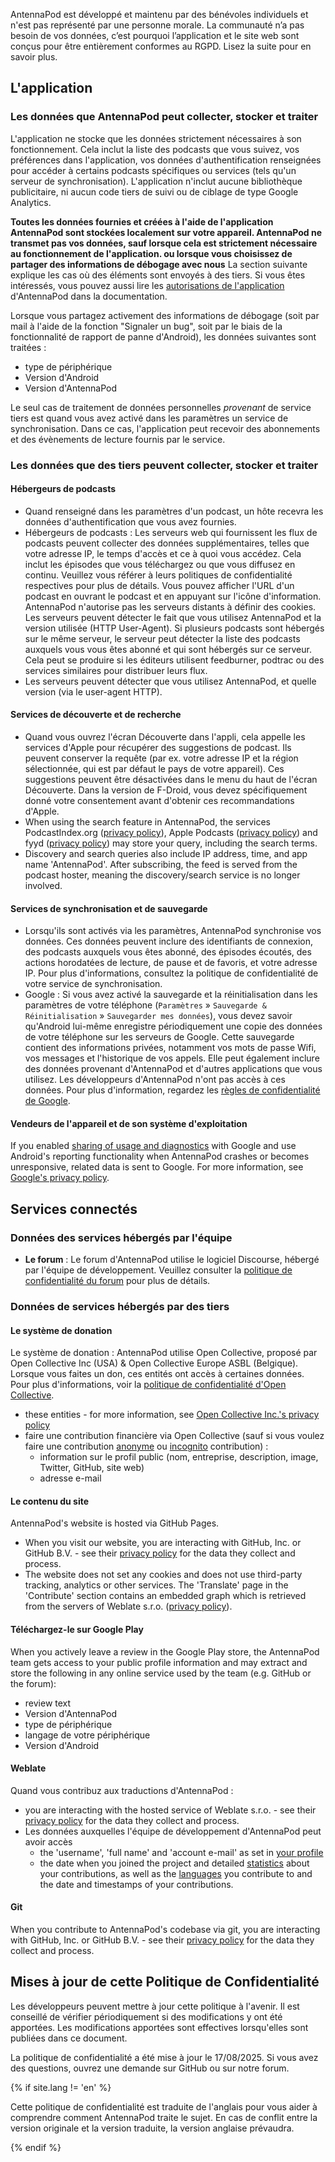 AntennaPod est développé et maintenu par des bénévoles individuels et n'est pas représenté par une personne morale. La communauté n’a pas besoin de vos données, c’est pourquoi l’application et le site web sont conçus pour être entièrement conformes au RGPD. Lisez la suite pour en savoir plus.

## L'application

### Les données que AntennaPod peut collecter, stocker et traiter

L'application ne stocke que les données strictement nécessaires à son fonctionnement. Cela inclut la liste des podcasts que vous suivez, vos préférences dans l'application, vos données d'authentification renseignées pour accéder à certains podcasts spécifiques ou services (tels qu'un serveur de synchronisation). L'application n'inclut aucune bibliothèque publicitaire, ni aucun code tiers de suivi ou de ciblage de type Google Analytics.

**Toutes les données fournies et créées à l'aide de l'application AntennaPod sont stockées localement sur votre appareil. AntennaPod ne transmet pas vos données, sauf lorsque cela est strictement nécessaire au fonctionnement de l'application. ou lorsque vous choisissez de partager des informations de débogage avec nous** La section suivante explique les cas où des éléments sont envoyés à des tiers. Si vous êtes intéressés, vous pouvez aussi lire les [autorisations de l'application](documentation/general/app-permissions) d'AntennaPod dans la documentation.

Lorsque vous partagez activement des informations de débogage (soit par mail à l'aide de la fonction "Signaler un bug", soit par le biais de la fonctionnalité de rapport de panne d'Android), les données suivantes sont traitées :

- type de périphérique
- Version d'Android
- Version d'AntennaPod

Le seul cas de traitement de données personnelles *provenant* de service tiers est quand vous avez activé dans les paramètres un service de synchronisation. Dans ce cas, l'application peut recevoir des abonnements et des évènements de lecture fournis par le service.

### Les données que des tiers peuvent collecter, stocker et traiter

#### Hébergeurs de podcasts

- Quand renseigné dans les paramètres d'un podcast, un hôte recevra les données d'authentification que vous avez fournies.
- Hébergeurs de podcasts : Les serveurs web qui fournissent les flux de podcasts peuvent collecter des données supplémentaires, telles que votre adresse IP, le temps d'accès et ce à quoi vous accédez. Cela inclut les épisodes que vous téléchargez ou que vous diffusez en continu. Veuillez vous référer à leurs politiques de confidentialité respectives pour plus de détails. Vous pouvez afficher l'URL d'un podcast en ouvrant le podcast et en appuyant sur l'icône d'information. AntennaPod n'autorise pas les serveurs distants à définir des cookies. Les serveurs peuvent détecter le fait que vous utilisez AntennaPod et la version utilisée (HTTP User-Agent). Si plusieurs podcasts sont hébergés sur le même serveur, le serveur peut détecter la liste des podcasts auxquels vous vous êtes abonné et qui sont hébergés sur ce serveur. Cela peut se produire si les éditeurs utilisent feedburner, podtrac ou des services similaires pour distribuer leurs flux.
- Les serveurs peuvent détecter que vous utilisez AntennaPod, et quelle version (via le user-agent HTTP).

#### Services de découverte et de recherche

- Quand vous ouvrez l'écran Découverte dans l'appli, cela appelle les services d'Apple pour récupérer des suggestions de podcast. Ils peuvent conserver la requête (par ex. votre adresse IP et la région sélectionnée, qui est par défaut le pays de votre appareil). Ces suggestions peuvent être désactivées dans le menu du haut de l'écran Découverte. Dans la version de F-Droid, vous devez spécifiquement donné votre consentement avant d'obtenir ces recommandations d'Apple.
- When using the search feature in AntennaPod, the services PodcastIndex.org ([privacy policy](https://github.com/Podcastindex-org/legal/blob/main/PrivacyPolicy.md)), Apple Podcasts ([privacy policy](https://www.apple.com/legal/privacy/en-ww/)) and fyyd ([privacy policy](https://fyyd.de/privacy)) may store your query, including the search terms.
- Discovery and search queries also include IP address, time, and app name 'AntennaPod'. After subscribing, the feed is served from the podcast hoster, meaning the discovery/search service is no longer involved.

#### Services de synchronisation et de sauvegarde

- Lorsqu'ils sont activés via les paramètres, AntennaPod synchronise vos données. Ces données peuvent inclure des identifiants de connexion, des podcasts auxquels vous êtes abonné, des épisodes écoutés, des actions horodatées de lecture, de pause et de favoris, et votre adresse IP. Pour plus d'informations, consultez la politique de confidentialité de votre service de synchronisation.
- Google : Si vous avez activé la sauvegarde et la réinitialisation dans les paramètres de votre téléphone (`Paramètres` » `Sauvegarde & Réinitialisation` » `Sauvegarder mes données`), vous devez savoir qu'Android lui-même enregistre périodiquement une copie des données de votre téléphone sur les serveurs de Google. Cette sauvegarde contient des informations privées, notamment vos mots de passe Wifi, vos messages et l'historique de vos appels. Elle peut également inclure des données provenant d'AntennaPod et d'autres applications que vous utilisez. Les développeurs d'AntennaPod n'ont pas accès à ces données. Pour plus d'information, regardez les [règles de confidentialité de Google](https://policies.google.com).

#### Vendeurs de l'appareil et de son système d'exploitation

If you enabled [sharing of usage and diagnostics](https://support.google.com/accounts/answer/6078260) with Google and use Android's reporting functionality when AntennaPod crashes or becomes unresponsive, related data is sent to Google. For more information, see [Google's privacy policy](https://policies.google.com).

## Services connectés

### Données des services hébergés par l'équipe

- **Le forum** : Le forum d'AntennaPod utilise le logiciel Discourse, hébergé par l'équipe de développement. Veuillez consulter la [politique de confidentialité du forum](https://forum.antennapod.org/privacy) pour plus de détails.

### Données de services hébergés par des tiers

#### Le système de donation

Le système de donation : AntennaPod utilise Open Collective, proposé par Open Collective Inc (USA) & Open Collective Europe ASBL (Belgique). Lorsque vous faites un don, ces entités ont accès à certaines données. Pour plus d'informations, voir la [politique de confidentialité d'Open Collective](https://opencollective.com/privacypolicy).

- these entities - for more information, see [Open Collective Inc.'s privacy policy](https://opencollective.com/privacypolicy)
- faire une contribution financière via Open Collective (sauf si vous voulez faire une contribution [anonyme](https://docs.opencollective.com/help/financial-contributors/payments#contributing-as-a-guest) ou [incognito](https://docs.opencollective.com/help/financial-contributors/payments#select-a-contributor) contribution) :
   - information sur le profil public (nom, entreprise, description, image, Twitter, GitHub, site web)
   - adresse e-mail

#### Le contenu du site

AntennaPod's website is hosted via GitHub Pages.

- When you visit our website, you are interacting with GitHub, Inc. or GitHub B.V. - see their [privacy policy](https://docs.github.com/en/site-policy/privacy-policies/github-general-privacy-statement) for the data they collect and process.
- The website does not set any cookies and does not use third-party tracking, analytics or other services. The 'Translate' page in the 'Contribute' section contains an embedded graph which is retrieved from the servers of Weblate s.r.o. ([privacy policy](https://weblate.org/en-gb/privacy/)).

#### Téléchargez-le sur Google Play

When you actively leave a review in the Google Play store, the AntennaPod team gets access to your public profile information and may extract and store the following in any online service used by the team (e.g. GitHub or the forum):

- review text
- Version d'AntennaPod
- type de périphérique
- langage de votre périphérique
- Version d'Android

#### Weblate

Quand vous contribuz aux traductions d'AntennaPod :

- you are interacting with the hosted service of Weblate s.r.o. - see their [privacy policy](https://weblate.org/en-gb/privacy/) for the data they collect and process.
- Les données auxquelles l'équipe de développement d'AntennaPod peut avoir accès
   - the 'username', 'full name' and 'account e-mail' as set in [your profile](https://hosted.weblate.org/accounts/profile/#account)
   - the date when you joined the project and detailed [statistics](https://docs.weblate.org/en/latest/devel/reporting.html#stats) about your contributions, as well as the [languages](https://docs.weblate.org/en/latest/devel/reporting.html#credits) you contribute to and the date and timestamps of your contributions.

#### Git

When you contribute to AntennaPod's codebase via git, you are interacting with GitHub, Inc. or GitHub B.V. - see their [privacy policy](https://docs.github.com/en/site-policy/privacy-policies/github-general-privacy-statement) for the data they collect and process.

## Mises à jour de cette Politique de Confidentialité

Les développeurs peuvent mettre à jour cette politique à l'avenir. Il est conseillé de vérifier périodiquement si des modifications y ont été apportées. Les modifications apportées sont effectives lorsqu'elles sont publiées dans ce document.

La politique de confidentialité a été mise à jour le 17/08/2025. Si vous avez des questions, ouvrez une demande sur GitHub ou sur notre forum.

{% if site.lang != 'en' %}

Cette politique de confidentialité est traduite de l'anglais pour vous aider à comprendre comment AntennaPod traite le sujet. En cas de conflit entre la version originale et la version traduite, la version anglaise prévaudra.

{% endif %}
